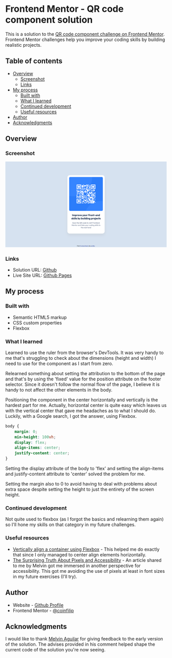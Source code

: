 # Frontend Mentor - QR code component solution

This is a solution to the [QR code component challenge on Frontend Mentor](https://www.frontendmentor.io/challenges/qr-code-component-iux_sIO_H). Frontend Mentor challenges help you improve your coding skills by building realistic projects. 

## Table of contents

- [Overview](#overview)
  - [Screenshot](#screenshot)
  - [Links](#links)
- [My process](#my-process)
  - [Built with](#built-with)
  - [What I learned](#what-i-learned)
  - [Continued development](#continued-development)
  - [Useful resources](#useful-resources)
- [Author](#author)
- [Acknowledgments](#acknowledgments)

## Overview

### Screenshot

![](./screenshot.png)

### Links

- Solution URL: [Github](https://github.com/coinfilip/frontend-mentor/tree/main/qr-code-component-main)
- Live Site URL: [Github Pages](https://coinfilip.github.io/frontend-mentor/qr-code-component-main/)

## My process

### Built with

- Semantic HTML5 markup
- CSS custom properties
- Flexbox

### What I learned

Learned to use the ruler from the browser's DevTools. It was very handy to me that's struggling to check about the dimensions (height and width) I need to use for the component as I start from zero.

Relearned something about setting the attribution to the bottom of the page and that's by using the 'fixed' value for the position attribute on the footer selector. Since it doesn't follow the normal flow of the page, I believe it is handy to not affect the other elements in the body. 

Positioning the component in the center horizontally and vertically is the hardest part for me. Actually, horizontal center is quite easy which leaves us with the vertical center that gave me headaches as to what I should do. Luckily, with a Google search, I got the answer, using Flexbox.

```css
body {
    margin: 0;
    min-height: 100vh;
    display: flex;
    align-items: center;
    justify-content: center;
}
```

Setting the display attribute of the body to 'flex' and setting the align-items and justify-content attribute to 'center' solved the problem for me.

Setting the margin also to 0 to avoid having to deal with problems about extra space despite setting the height to just the entirety of the screen height. 

### Continued development

Not quite used to flexbox (as I forgot the basics and relearning them again) so I'll hone my skills on that category in my future challenges.

### Useful resources

- [Vertically align a container using Flexbox](https://stackoverflow.com/a/52867648) - This helped me do exactly that since I only managed to center align elements horizontally. 
- [The Surprising Truth About Pixels and Accessibility](https://www.joshwcomeau.com/css/surprising-truth-about-pixels-and-accessibility/) - An article shared to me by Melvin got me immersed in another perspective for accessibility. This got me avoiding the use of pixels at least in font sizes in my future exercises (I'll try).

## Author

- Website - [Github  Profile](https://github.com/coinfilip)
- Frontend Mentor - [@coinfilip](https://www.frontendmentor.io/profile/coinfilip)

## Acknowledgments

I would like to thank [Melvin Aguilar](https://www.frontendmentor.io/profile/MelvinAguilar) for giving feedback to the early version of the solution. The advises provided in his comment helped shape the current code of the solution you're now seeing. 